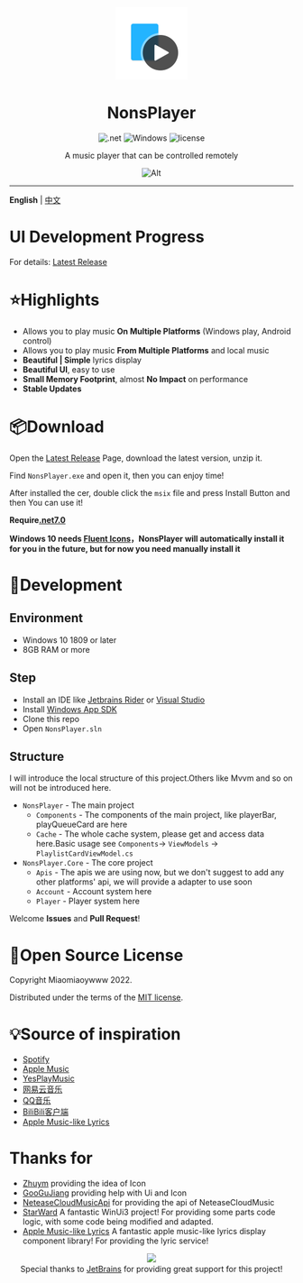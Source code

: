 <div align="center">
<!--![Alt](exp.png "exp")-->

<img src="NonsPlayer-Icon.png" alt="图标" Height="128" Width="128">

# NonsPlayer

![.net](https://img.shields.io/badge/C%23-.net7.0-orange)
![Windows](https://img.shields.io/badge/Windows-10%2B-orange)
![license](https://img.shields.io/github/license/Miaoywww/NeteaseCloudMusicControl)

A music player that can be controlled remotely

![Alt](https://repobeats.axiom.co/api/embed/104248b2c1f2c27f8f5b29df5ab1ab2a4269ed96.svg "Repobeats analytics image")

***

</div>

**English** | [中文](https://github.com/Miaoyww/NonsPlayer/blob/master/README-CN.md)

# UI Development Progress

For details: [Latest Release](https://github.com/Miaoyww/NonsPlayer/releases/latest)

# ⭐Highlights

- Allows you to play music **On Multiple Platforms** (Windows play, Android control)
- Allows you to play music **From Multiple Platforms** and local music
- **Beautiful | Simple** lyrics display
- **Beautiful UI**, easy to use
- **Small Memory Footprint**, almost **No Impact** on performance
- **Stable Updates**

# 📦️Download

Open the [Latest Release](https://github.com/Miaoywww/NeteaseCloudMusicControl/releases) Page, download the latest
version, unzip it.

Find `NonsPlayer.exe` and open it, then you can enjoy time!

After installed the cer, double click the `msix` file and press Install Button and then You can use it!

**Require[.net7.0](https://dotnet.microsoft.com/zh-cn/download/dotnet/7.0)**


**Windows 10 needs [Fluent Icons](https://learn.microsoft.com/zh-cn/windows/apps/design/downloads/#fonts)，NonsPlayer will automatically install it for you in the future, but for now you need manually install it**

# 🧭Development

## Environment

+ Windows 10 1809 or later
+ 8GB RAM or more

## Step

+ Install an IDE like [Jetbrains Rider](https://www.jetbrains.com/rider/)
  or [Visual Studio](https://visualstudio.microsoft.com/)
+ Install [Windows App SDK](https://learn.microsoft.com/en-us/windows/apps/windows-app-sdk/)
+ Clone this repo
+ Open `NonsPlayer.sln`

## Structure

I will introduce the local structure of this project.Others like Mvvm
and so on will not be introduced here.

+ `NonsPlayer` - The main project
    - `Components` - The components of the main project, like playerBar, playQueueCard are here
    - `Cache` - The whole cache system, please get and access data here.Basic usage see
      `Components`-> `ViewModels` -> `PlaylistCardViewModel.cs`
+ `NonsPlayer.Core` - The core project
    - `Apis` - The apis we are using now, but we don't suggest to add any other platforms' api, we will provide a adapter to use soon
    - `Account` - Account system here
    - `Player` - Player system here

Welcome **Issues** and **Pull Request**!

# 📜Open Source License

Copyright Miaomiaoywww 2022.  

Distributed under the terms of
the [MIT license](https://github.com/Miaoywww/NeteaseCloudMusicControl/blob/master/LICENSE.txt).

# 💡Source of inspiration

- [Spotify](https://www.spotify.com/)
- [Apple Music](https://music.apple.com)
- [YesPlayMusic](https://github.com/qier222/YesPlayMusic)
- [网易云音乐](https://music.163.com/)
- [QQ音乐](https://y.qq.com/)
- [BiliBili客户端](https://app.bilibili.com/)
- [Apple Music-like Lyrics](https://github.com/Steve-xmh/applemusic-like-lyrics) 
# Thanks for

- [Zhuym](https://github.com/Zhuym07) providing the idea of Icon
- [GooGuJiang](https://github.com/GooGuJiang) providing help with Ui and Icon
- [NeteaseCloudMusicApi](https://github.com/Binaryify/NeteaseCloudMusicApi) for providing the api of NeteaseCloudMusic
- [StarWard](https://github.com/Scighost/Starward) A fantastic WinUi3 project! For providing some parts code logic, with some code being modified and adapted.
- [Apple Music-like Lyrics](https://github.com/Steve-xmh/applemusic-like-lyrics) A fantastic apple music-like lyrics display component library! For providing the lyric service!
  
<div align="center">
<image src="https://resources.jetbrains.com/storage/products/company/brand/logos/jb_beam.svg"></image>
<div>
Special thanks to <a href=https://jb.gg/OpenSourceSupport>JetBrains</a> for providing great support for this project!
</div>
</div>